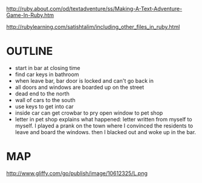 http://ruby.about.com/od/textadventure/ss/Making-A-Text-Adventure-Game-In-Ruby.htm

http://rubylearning.com/satishtalim/including_other_files_in_ruby.html

# OUTLINE

* start in bar at closing time
* find car keys in bathroom
* when leave bar, bar door is locked and can't go back in
* all doors and windows are boarded up on the street
* dead end to the north
* wall of cars to the south
* use keys to get into car
* inside car can get crowbar to pry open window to pet shop
* letter in pet shop explains what happened: letter written from myself to myself. I played a prank on the town where I convinced the residents to leave and board the windows. then I blacked out and woke up in the bar.

# MAP

http://www.gliffy.com/go/publish/image/10612325/L.png
